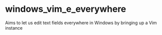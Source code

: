 # windows_vim_e_everywhere
Aims to let us edit text fields everywhere in Windows by bringing up a Vim instance
